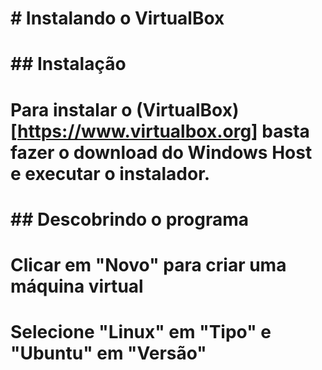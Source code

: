 # \# Instalando o VirtualBox

# \## Instalação

# Para instalar o (VirtualBox)\[https://www.virtualbox.org] basta fazer o download do Windows Host e executar o instalador.

# 

# \## Descobrindo o programa

# Clicar em "Novo" para criar uma máquina virtual

# Selecione "Linux" em "Tipo" e "Ubuntu" em "Versão"

# 


